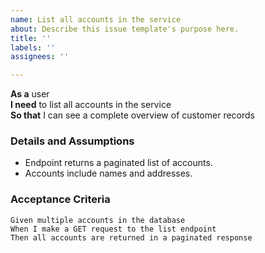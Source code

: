 ```yaml
---
name: List all accounts in the service
about: Describe this issue template's purpose here.
title: ''
labels: ''
assignees: ''

---
```


**As a** user  
**I need** to list all accounts in the service  
**So that** I can see a complete overview of customer records  

### Details and Assumptions
* Endpoint returns a paginated list of accounts.
* Accounts include names and addresses.

### Acceptance Criteria     
```gherkin
Given multiple accounts in the database
When I make a GET request to the list endpoint
Then all accounts are returned in a paginated response
